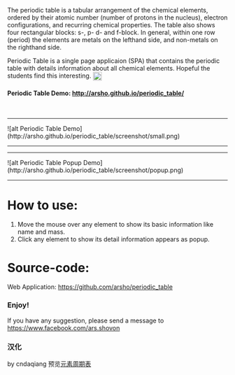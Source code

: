  <p>
 The periodic table is a tabular arrangement of the chemical elements, ordered by their atomic number (number of protons in the nucleus), 
 electron configurations, and recurring chemical properties. The table also shows four rectangular blocks: s-, p- d- and f-block. 
 In general, within one row (period) the elements are metals on the lefthand side, and non-metals on the righthand side.
 </p>
 <p>
 Periodic Table is a single page applicaion (SPA) that contains the periodic table with details information about all chemical elements. 
 Hopeful the students find this interesting.
 <img class="emoji" title=":smiley:" alt=":smiley:" src="https://assets-cdn.github.com/images/icons/emoji/unicode/1f603.png" height="20" width="20" align="absmiddle">
 </p>
 <p>
<h4>Periodic Table Demo: <a href="http://arsho.github.io/periodic_table/">http://arsho.github.io/periodic_table/</a></h4>
<br/>
</p>

<hr>
![alt Periodic Table Demo](http://arsho.github.io/periodic_table/screenshot/small.png)
<hr>
<hr>
![alt Periodic Table Popup Demo](http://arsho.github.io/periodic_table/screenshot/popup.png)
<hr>


<h1>
<a id="how-to-use" class="anchor" href="#how-to-use" aria-hidden="true"><span class="octicon octicon-link"></span></a>How to use:</h1>

<ol>
<li>Move the mouse over any element to show its basic information like name and mass. </li>
<li>Click any element to show its detail information appears as popup. </li>
</ol>

<h1>
<a id="source-code" class="anchor" href="#source-code" aria-hidden="true"><span class="octicon octicon-link"></span></a>Source-code:
</h1>
Web Application: <a href="https://github.com/arsho/periodic_table">https://github.com/arsho/periodic_table</a>

<h3>Enjoy!</h3>
<p>If you have any suggestion, please send a message to <a href="https://www.facebook.com/ars.shovon">https://www.facebook.com/ars.shovon</a></p>

### 汉化
by cndaqiang
预览[元素周期表](https://cndaqiang.github.io/Periodic_Table)